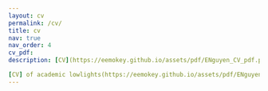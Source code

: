 ```yaml
---
layout: cv
permalink: /cv/
title: cv
nav: true
nav_order: 4
cv_pdf: 
description: [CV](https://eemokey.github.io/assets/pdf/ENguyen_CV_pdf.pdf)

[CV] of academic lowlights(https://eemokey.github.io/assets/pdf/ENguyen_CV_pdf.pdf)
---
```

